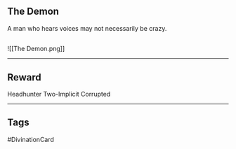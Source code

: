 ## The Demon
A man who hears voices may not necessarily be crazy.
## 
![[The Demon.png]]

---
## Reward
Headhunter
Two-Implicit
Corrupted

---
## Tags
#DivinationCard